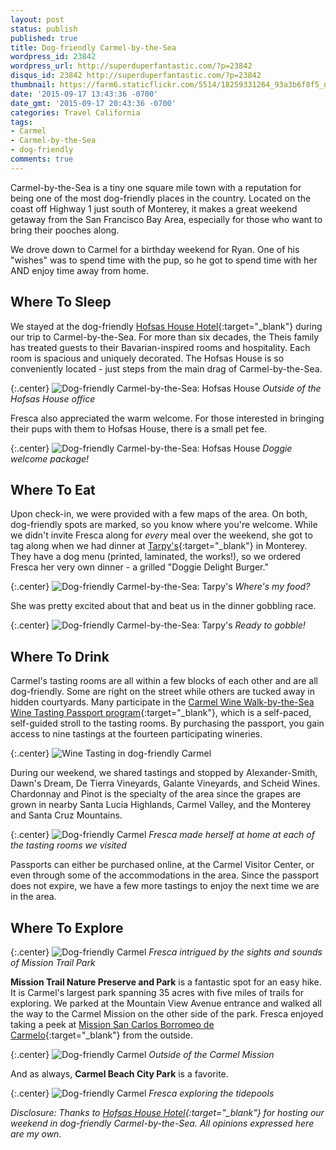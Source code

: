 ```yaml
---
layout: post
status: publish
published: true
title: Dog-friendly Carmel-by-the-Sea
wordpress_id: 23842
wordpress_url: http://superduperfantastic.com/?p=23842
disqus_id: 23842 http://superduperfantastic.com/?p=23842
thumbnail: https://farm6.staticflickr.com/5514/18259331264_93a3b6f8f5_n.jpg
date: '2015-09-17 13:43:36 -0700'
date_gmt: '2015-09-17 20:43:36 -0700'
categories: Travel California
tags:
- Carmel
- Carmel-by-the-Sea
- dog-friendly
comments: true
---
```

Carmel-by-the-Sea is a tiny one square mile town with a reputation for being one of the most dog-friendly places in the country. Located on the coast off Highway 1 just south of Monterey, it makes a great weekend getaway from the San Francisco Bay Area, especially for those who want to bring their pooches along.<!--more-->

We drove down to Carmel for a birthday weekend for Ryan. One of his "wishes" was to spend time with the pup, so he got to spend time with her AND enjoy time away from home.

## Where To Sleep ##

We stayed at the dog-friendly [Hofsas House Hotel](http://hofsashouse.com/ "Hofsas House Hotel in Carmel-by-the-Sea"){:target="_blank"} during our trip to Carmel-by-the-Sea. For more than six decades, the Theis family has treated guests to their Bavarian-inspired rooms and hospitality. Each room is spacious and uniquely decorated. The Hofsas House is so conveniently located - just steps from the main drag of Carmel-by-the-Sea. 

{:.center}
![Dog-friendly Carmel-by-the-Sea: Hofsas House](https://farm4.staticflickr.com/3891/18881798155_3b4535dd5f_c.jpg)
*Outside of the Hofsas House office*

Fresca also appreciated the warm welcome. For those interested in bringing their pups with them to Hofsas House, there is a small pet fee.

{:.center}
![Dog-friendly Carmel-by-the-Sea: Hofsas House](https://farm1.staticflickr.com/516/18508828668_049f8a80aa_c.jpg)
*Doggie welcome package!*

## Where To Eat ##

Upon check-in, we were provided with a few maps of the area. On both, dog-friendly spots are marked, so you know where you're welcome. While we didn't invite Fresca along for *every* meal over the weekend, she got to tag along when we had dinner at [Tarpy's](http://tarpys.com/ "Tarpy's near Carmel-by-the-Sea"){:target="_blank"} in Monterey. They have a dog menu (printed, laminated, the works!), so we ordered Fresca her very own dinner - a grilled "Doggie Delight Burger."

{:.center}
![Dog-friendly Carmel-by-the-Sea: Tarpy's](https://farm4.staticflickr.com/3956/18885442141_ef1df922a6_c.jpg)
*Where's my food?*

She was pretty excited about that and beat us in the dinner gobbling race.

{:.center}
![Dog-friendly Carmel-by-the-Sea: Tarpy's](https://farm4.staticflickr.com/3818/18856384026_46f5181b90_c.jpg)
*Ready to gobble!*

## Where To Drink ##

Carmel's tasting rooms are all within a few blocks of each other and are all dog-friendly. Some are right on the street while others are tucked away in hidden courtyards. Many participate in the [Carmel Wine Walk-by-the-Sea Wine Tasting Passport program](http://carmelwinewalk.org){:target="_blank"}, which is a self-paced, self-guided stroll to the tasting rooms. By purchasing the passport, you gain access to nine tastings at the fourteen participating wineries.

{:.center}
![Wine Tasting in dog-friendly Carmel](https://farm1.staticflickr.com/509/18076260063_9b3d732a71_c.jpg)

During our weekend, we shared tastings and stopped by Alexander-Smith, Dawn's Dream, De Tierra Vineyards, Galante Vineyards, and Scheid Wines. Chardonnay and Pinot is the specialty of the area since the grapes are grown in nearby Santa Lucia Highlands, Carmel Valley, and the Monterey and Santa Cruz Mountains.

{:.center}
![Dog-friendly Carmel](https://farm1.staticflickr.com/656/21503177421_325e47fdf4_c.jpg)
*Fresca made herself at home at each of the tasting rooms we visited*

Passports can either be purchased online, at the Carmel Visitor Center, or even through some of the accommodations in the area. Since the passport does not expire, we have a few more tastings to enjoy the next time we are in the area.

## Where To Explore ##
{:.center}
![Dog-friendly Carmel](https://farm6.staticflickr.com/5345/18884650671_73e29a63da_c.jpg)
*Fresca intrigued by the sights and sounds of Mission Trail Park*

**Mission Trail Nature Preserve and Park** is a fantastic spot for an easy hike. It is Carmel's largest park spanning 35 acres with five miles of trails for exploring. We parked at the Mountain View Avenue entrance and walked all the way to the Carmel Mission on the other side of the park. Fresca enjoyed taking a peek at [Mission San Carlos Borromeo de Carmelo](http://www.carmelmission.org/ "Mission San Carlos Borromeo de Carmelo"){:target="_blank"} from the outside.

{:.center}
![Dog-friendly Carmel](https://farm6.staticflickr.com/5514/18259331264_93a3b6f8f5_c.jpg)
*Outside of the Carmel Mission*

And as always, <strong>Carmel Beach City Park</strong> is a favorite.

{:.center}
![Dog-friendly Carmel](https://farm4.staticflickr.com/3829/18695857319_f95353d506_c.jpg)
*Fresca exploring the tidepools*

*Disclosure: Thanks to [Hofsas House Hotel](http://hofsashouse.com/ "Hofsas House Hotel in Carmel-by-the-Sea"){:target="_blank"} for hosting our weekend in dog-friendly Carmel-by-the-Sea. All opinions expressed here are my own.*